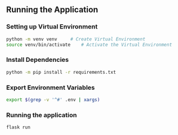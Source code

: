 ## Running the Application

### Setting up Virtual Environment
```bash
python -m venv venv     # Create Virtual Environment
source venv/bin/activate    # Activate the Virtual Environment
```

### Install Dependencies
```bash
python -m pip install -r requirements.txt
```

### Export Environment Variables
```bash
export $(grep -v '^#' .env | xargs)
```

### Running the application
```bash
flask run
```
